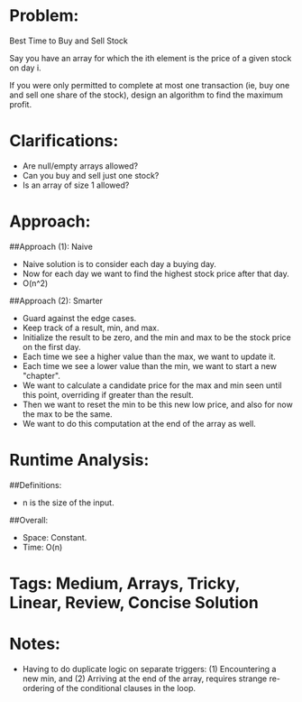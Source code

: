 # Problem:
  Best Time to Buy and Sell Stock
  
  Say you have an array for which the ith element is the price of a given stock on day i.

  If you were only permitted to complete at most one transaction (ie, buy one and sell one share of the stock), design an algorithm to find the maximum profit.
  
# Clarifications:
  - Are null/empty arrays allowed?
  - Can you buy and sell just one stock?
  - Is an array of size 1 allowed?

# Approach:
##Approach (1): Naive
  - Naive solution is to consider each day a buying day.
  - Now for each day we want to find the highest stock price after that day.
  - O(n^2)
  
##Approach (2): Smarter
  - Guard against the edge cases.
  - Keep track of a result, min, and max.
  - Initialize the result to be zero, and the min and max to be the stock price on the first day.
  - Each time we see a higher value than the max, we want to update it.
  - Each time we see a lower value than the min, we want to start a new "chapter".
  - We want to calculate a candidate price for the max and min seen until this point, overriding if greater than the result.
  - Then we want to reset the min to be this new low price, and also for now the max to be the same.
  - We want to do this computation at the end of the array as well.

# Runtime Analysis:
##Definitions:
  - n is the size of the input.

##Overall:
  - Space: Constant.
  - Time: O(n)

# Tags: Medium, Arrays, Tricky, Linear, Review, Concise Solution

# Notes:
  - Having to do duplicate logic on separate triggers: (1) Encountering a new min, and (2) Arriving at the end of the array, requires strange re-ordering of the conditional clauses in the loop.